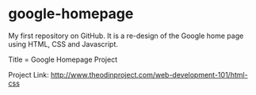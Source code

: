 # google-homepage
My first repository on GitHub. It is a re-design of the Google home page using HTML, CSS and Javascript.

Title = Google Homepage Project

Project Link: http://www.theodinproject.com/web-development-101/html-css
